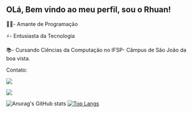 ## OLá, Bem vindo ao meu perfil, sou o Rhuan!

👨‍💻- Amante de Programação

⚡- Entusiasta da Tecnologia

📚- Cursando Ciências da Computação no IFSP- Câmpus de São João da boa vista.

Contato: 
<div>
 
  <a href="https://www.instagram.com/rhuancruz.dev/" target="_blank"><img src="https://img.shields.io/badge/-Instagram-%23E4405F?style=for-the-badge&logo=instagram&logoColor=white" target="_blank"></a>

   <a href="https://www.linkedin.com/in/rhuan-cruz/" target="_blank"><img src="https://img.shields.io/badge/-LinkedIn-%230077B5?style=for-the-badge&logo=linkedin&logoColor=white" target="_blank"></a> 
</div>

![Anurag's GitHub stats](https://github-readme-stats.vercel.app/api?username=RhuanCruz&theme=yeblu&show_icons=true)
[![Top Langs](https://github-readme-stats.vercel.app/api/top-langs/?username=RhuanCruz&layout=compact)](https://github.com/Rhuancruz/github-readme-stats)
